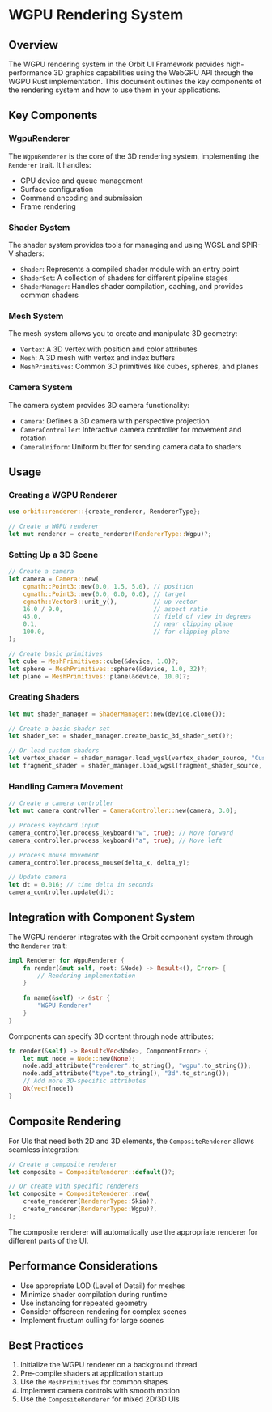 # WGPU Rendering System

## Overview

The WGPU rendering system in the Orbit UI Framework provides high-performance 3D graphics capabilities using the WebGPU API through the WGPU Rust implementation. This document outlines the key components of the rendering system and how to use them in your applications.

## Key Components

### WgpuRenderer

The `WgpuRenderer` is the core of the 3D rendering system, implementing the `Renderer` trait. It handles:

- GPU device and queue management
- Surface configuration
- Command encoding and submission
- Frame rendering

### Shader System

The shader system provides tools for managing and using WGSL and SPIR-V shaders:

- `Shader`: Represents a compiled shader module with an entry point
- `ShaderSet`: A collection of shaders for different pipeline stages
- `ShaderManager`: Handles shader compilation, caching, and provides common shaders

### Mesh System

The mesh system allows you to create and manipulate 3D geometry:

- `Vertex`: A 3D vertex with position and color attributes
- `Mesh`: A 3D mesh with vertex and index buffers
- `MeshPrimitives`: Common 3D primitives like cubes, spheres, and planes

### Camera System

The camera system provides 3D camera functionality:

- `Camera`: Defines a 3D camera with perspective projection
- `CameraController`: Interactive camera controller for movement and rotation
- `CameraUniform`: Uniform buffer for sending camera data to shaders

## Usage

### Creating a WGPU Renderer

```rust
use orbit::renderer::{create_renderer, RendererType};

// Create a WGPU renderer
let mut renderer = create_renderer(RendererType::Wgpu)?;
```

### Setting Up a 3D Scene

```rust
// Create a camera
let camera = Camera::new(
    cgmath::Point3::new(0.0, 1.5, 5.0), // position
    cgmath::Point3::new(0.0, 0.0, 0.0), // target
    cgmath::Vector3::unit_y(),          // up vector
    16.0 / 9.0,                         // aspect ratio
    45.0,                               // field of view in degrees
    0.1,                                // near clipping plane
    100.0,                              // far clipping plane
);

// Create basic primitives
let cube = MeshPrimitives::cube(&device, 1.0)?;
let sphere = MeshPrimitives::sphere(&device, 1.0, 32)?;
let plane = MeshPrimitives::plane(&device, 10.0)?;
```

### Creating Shaders

```rust
let mut shader_manager = ShaderManager::new(device.clone());

// Create a basic shader set
let shader_set = shader_manager.create_basic_3d_shader_set()?;

// Or load custom shaders
let vertex_shader = shader_manager.load_wgsl(vertex_shader_source, "Custom Vertex", "vs_main")?;
let fragment_shader = shader_manager.load_wgsl(fragment_shader_source, "Custom Fragment", "fs_main")?;
```

### Handling Camera Movement

```rust
// Create a camera controller
let mut camera_controller = CameraController::new(camera, 3.0);

// Process keyboard input
camera_controller.process_keyboard("w", true); // Move forward
camera_controller.process_keyboard("a", true); // Move left

// Process mouse movement
camera_controller.process_mouse(delta_x, delta_y);

// Update camera
let dt = 0.016; // time delta in seconds
camera_controller.update(dt);
```

## Integration with Component System

The WGPU renderer integrates with the Orbit component system through the `Renderer` trait:

```rust
impl Renderer for WgpuRenderer {
    fn render(&mut self, root: &Node) -> Result<(), Error> {
        // Rendering implementation
    }
    
    fn name(&self) -> &str {
        "WGPU Renderer"
    }
}
```

Components can specify 3D content through node attributes:

```rust
fn render(&self) -> Result<Vec<Node>, ComponentError> {
    let mut node = Node::new(None);
    node.add_attribute("renderer".to_string(), "wgpu".to_string());
    node.add_attribute("type".to_string(), "3d".to_string());
    // Add more 3D-specific attributes
    Ok(vec![node])
}
```

## Composite Rendering

For UIs that need both 2D and 3D elements, the `CompositeRenderer` allows seamless integration:

```rust
// Create a composite renderer
let composite = CompositeRenderer::default()?;

// Or create with specific renderers
let composite = CompositeRenderer::new(
    create_renderer(RendererType::Skia)?,
    create_renderer(RendererType::Wgpu)?,
);
```

The composite renderer will automatically use the appropriate renderer for different parts of the UI.

## Performance Considerations

- Use appropriate LOD (Level of Detail) for meshes
- Minimize shader compilation during runtime
- Use instancing for repeated geometry
- Consider offscreen rendering for complex scenes
- Implement frustum culling for large scenes

## Best Practices

1. Initialize the WGPU renderer on a background thread
2. Pre-compile shaders at application startup
3. Use the `MeshPrimitives` for common shapes
4. Implement camera controls with smooth motion
5. Use the `CompositeRenderer` for mixed 2D/3D UIs
